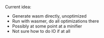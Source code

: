 
Current idea:

* Generate wasm directly, unoptimized
* Run with wasmer, do all optimizations there
* Possibly at some point at a minifier
* Not sure how to do IO if at all
